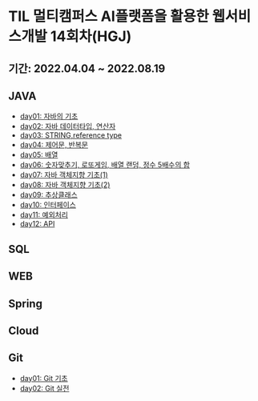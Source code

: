 # TIL 멀티캠퍼스 AI플랫폼을 활용한 웹서비스개발 14회차(HGJ)
## 기간: 2022.04.04 ~ 2022.08.19

## JAVA
 - [day01: 자바의 기초](https://github.com/AHLF77/TIL/blob/master/javaday01.md)
 - [day02: 자바 데이터타입, 연산자](https://github.com/AHLF77/TIL/blob/master/javaday02.md)
 - [day03: STRING,reference type](https://github.com/AHLF77/TIL/blob/master/javaday03.md)
 - [day04: 제어문, 반복문](https://github.com/AHLF77/TIL/blob/master/javaday04.md)
 - [day05: 배열](https://github.com/AHLF77/TIL/blob/master/javaday05.md)
 - [day06: 숫자맞추기, 로또게임, 배열 랜덤, 정수 5배수의 합]()
 - [day07: 자바 객체지향 기초(1)]()
 - [day08: 자바 객체지향 기초(2)]()
 - [day09: 추상클래스]()
 - [day10: 인터페이스]()
 - [day11: 예외처리]()
 - [day12: API]()

## SQL



## WEB



## Spring



## Cloud


## Git
 - [day01: Git 기초](https://github.com/AHLF77/TIL/blob/master/GItday01.md)
 - [day02: Git 실전](https://github.com/AHLF77/TIL/blob/master/GItday02.md)

